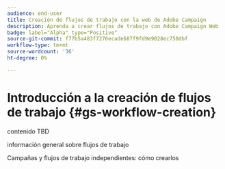 ```yaml
---
audience: end-user
title: Creación de flujos de trabajo con la web de Adobe Campaign
description: Aprenda a crear flujos de trabajo con Adobe Campaign Web
badge: label="Alpha" type="Positive"
source-git-commit: f77b5a483f7276ecade687f9fd9e9028ec750dbf
workflow-type: tm+mt
source-wordcount: '36'
ht-degree: 0%

---
```



# Introducción a la creación de flujos de trabajo {#gs-workflow-creation}

contenido TBD

información general sobre flujos de trabajo

Campañas y flujos de trabajo independientes: cómo crearlos
